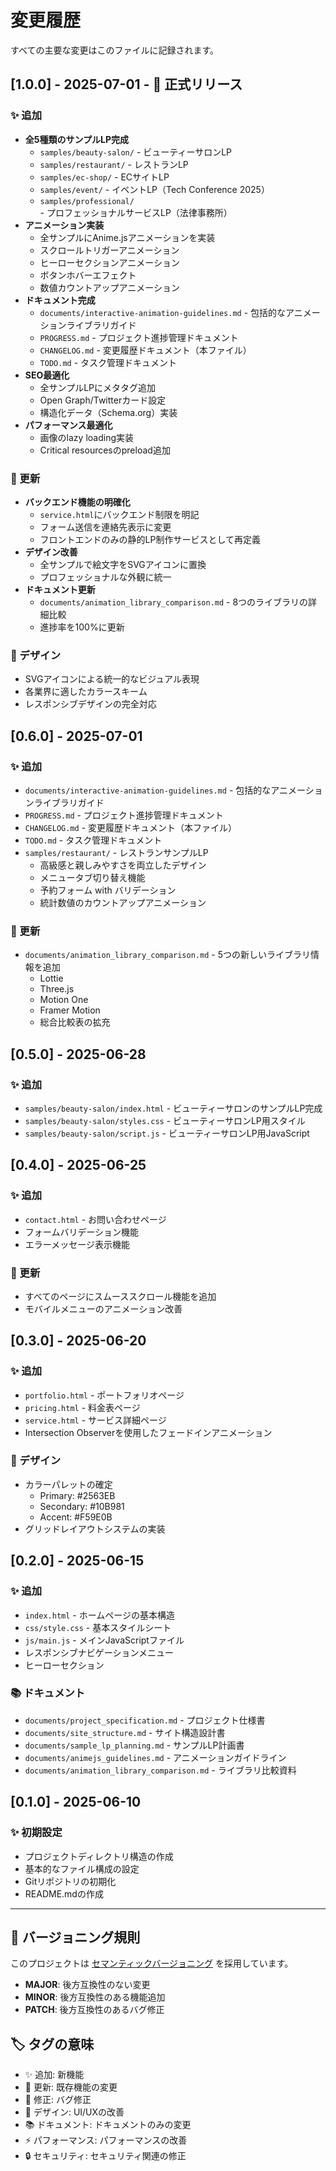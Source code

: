 # 変更履歴

すべての主要な変更はこのファイルに記録されます。

## [1.0.0] - 2025-07-01 - 🎉 正式リリース

### ✨ 追加
- **全5種類のサンプルLP完成**
  - `samples/beauty-salon/` - ビューティーサロンLP
  - `samples/restaurant/` - レストランLP
  - `samples/ec-shop/` - ECサイトLP
  - `samples/event/` - イベントLP（Tech Conference 2025）
  - `samples/professional/` - プロフェッショナルサービスLP（法律事務所）
- **アニメーション実装**
  - 全サンプルにAnime.jsアニメーションを実装
  - スクロールトリガーアニメーション
  - ヒーローセクションアニメーション
  - ボタンホバーエフェクト
  - 数値カウントアップアニメーション
- **ドキュメント完成**
  - `documents/interactive-animation-guidelines.md` - 包括的なアニメーションライブラリガイド
  - `PROGRESS.md` - プロジェクト進捗管理ドキュメント
  - `CHANGELOG.md` - 変更履歴ドキュメント（本ファイル）
  - `TODO.md` - タスク管理ドキュメント
- **SEO最適化**
  - 全サンプルLPにメタタグ追加
  - Open Graph/Twitterカード設定
  - 構造化データ（Schema.org）実装
- **パフォーマンス最適化**
  - 画像のlazy loading実装
  - Critical resourcesのpreload追加

### 🔧 更新
- **バックエンド機能の明確化**
  - `service.html`にバックエンド制限を明記
  - フォーム送信を連絡先表示に変更
  - フロントエンドのみの静的LP制作サービスとして再定義
- **デザイン改善**
  - 全サンプルで絵文字をSVGアイコンに置換
  - プロフェッショナルな外観に統一
- **ドキュメント更新**
  - `documents/animation_library_comparison.md` - 8つのライブラリの詳細比較
  - 進捗率を100%に更新

### 🎨 デザイン
- SVGアイコンによる統一的なビジュアル表現
- 各業界に適したカラースキーム
- レスポンシブデザインの完全対応

## [0.6.0] - 2025-07-01

### ✨ 追加
- `documents/interactive-animation-guidelines.md` - 包括的なアニメーションライブラリガイド
- `PROGRESS.md` - プロジェクト進捗管理ドキュメント
- `CHANGELOG.md` - 変更履歴ドキュメント（本ファイル）
- `TODO.md` - タスク管理ドキュメント
- `samples/restaurant/` - レストランサンプルLP
  - 高級感と親しみやすさを両立したデザイン
  - メニュータブ切り替え機能
  - 予約フォーム with バリデーション
  - 統計数値のカウントアップアニメーション

### 🔧 更新
- `documents/animation_library_comparison.md` - 5つの新しいライブラリ情報を追加
  - Lottie
  - Three.js
  - Motion One
  - Framer Motion
  - 総合比較表の拡充

## [0.5.0] - 2025-06-28

### ✨ 追加
- `samples/beauty-salon/index.html` - ビューティーサロンのサンプルLP完成
- `samples/beauty-salon/styles.css` - ビューティーサロンLP用スタイル
- `samples/beauty-salon/script.js` - ビューティーサロンLP用JavaScript

## [0.4.0] - 2025-06-25

### ✨ 追加
- `contact.html` - お問い合わせページ
- フォームバリデーション機能
- エラーメッセージ表示機能

### 🔧 更新
- すべてのページにスムーススクロール機能を追加
- モバイルメニューのアニメーション改善

## [0.3.0] - 2025-06-20

### ✨ 追加
- `portfolio.html` - ポートフォリオページ
- `pricing.html` - 料金表ページ
- `service.html` - サービス詳細ページ
- Intersection Observerを使用したフェードインアニメーション

### 🎨 デザイン
- カラーパレットの確定
  - Primary: #2563EB
  - Secondary: #10B981
  - Accent: #F59E0B
- グリッドレイアウトシステムの実装

## [0.2.0] - 2025-06-15

### ✨ 追加
- `index.html` - ホームページの基本構造
- `css/style.css` - 基本スタイルシート
- `js/main.js` - メインJavaScriptファイル
- レスポンシブナビゲーションメニュー
- ヒーローセクション

### 📚 ドキュメント
- `documents/project_specification.md` - プロジェクト仕様書
- `documents/site_structure.md` - サイト構造設計書
- `documents/sample_lp_planning.md` - サンプルLP計画書
- `documents/animejs_guidelines.md` - アニメーションガイドライン
- `documents/animation_library_comparison.md` - ライブラリ比較資料

## [0.1.0] - 2025-06-10

### ✨ 初期設定
- プロジェクトディレクトリ構造の作成
- 基本的なファイル構成の設定
- Gitリポジトリの初期化
- README.mdの作成

---

## 📌 バージョニング規則

このプロジェクトは [セマンティックバージョニング](https://semver.org/lang/ja/) を採用しています。

- **MAJOR**: 後方互換性のない変更
- **MINOR**: 後方互換性のある機能追加
- **PATCH**: 後方互換性のあるバグ修正

## 🏷️ タグの意味

- ✨ 追加: 新機能
- 🔧 更新: 既存機能の変更
- 🐛 修正: バグ修正
- 🎨 デザイン: UI/UXの改善
- 📚 ドキュメント: ドキュメントのみの変更
- ⚡ パフォーマンス: パフォーマンスの改善
- 🔒 セキュリティ: セキュリティ関連の修正